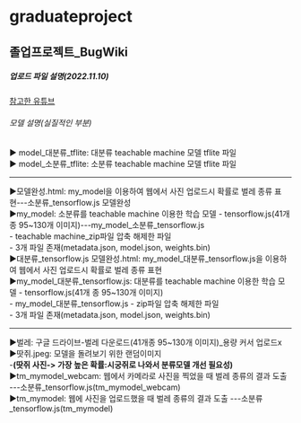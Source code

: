# graduateproject
<h2>졸업프로젝트_BugWiki</h2>

<h5>업로드 파일 설명(2022.11.10)</h5>
<a href="https://www.youtube.com/watch?v=L2UeBBbQFx4">참고한 유튜브<a><br>
<h6>모델 설명(실질적인 부분)</h6>
▶ model_대분류_tflite: 대분류 teachable machine 모델 tflite 파일 <br>
▶ model_소분류_tflite: 소분류 teachable machine 모델 tflite 파일 <br>

<hr>
▶모델완성.html: my_model을 이용하여 웹에서 사진 업로드시 확률로 벌레 종류 표현---소분류_tensorflow.js 모델완성<br>
▶my_model: 소분류를 teachable machine 이용한 학습 모델 - tensorflow.js(41개 종 95~130개 이미지)---my_model_소분류_tensorflow.js<br>
  - teachable machine_zip파일 압축 해제한 파일<br>
  - 3개 파일 존재(metadata.json, model.json, weights.bin)<br>
▶대분류_tensorflow.js 모델완성.html: my_model_대분류_tensorflow.js을 이용하여 웹에서 사진 업로드시 확률로 벌레 종류 표현<br>
▶my_model_대분류_tensorflow.js: 대분류를 teachable machine 이용한 학습 모델 - tensorflow.js(41개 종 95~130개 이미지)<br>
  - my_model_대분류_tensorflow.js - zip파일 압축 해제한 파일<br>
  - 3개 파일 존재(metadata.json, model.json, weights.bin)<br>

<hr>
▶벌레: 구글 드라이브-벌레 다운로드(41개종 95~130개 이미지)_용량 커서 업로드x<br>
▶땃쥐.jpeg: 모델을 돌려보기 위한 랜덤이미지 <br>
  -<b>(땃쥐 사진-> 가장 높은 확률:시궁쥐로 나와서 분류모델 개선 필요성) </b><br>
▶tm_mymodel_webcam: 웹에서 카메라로 사진을 찍었을 때 벌레 종류의 결과 도출 ---소분류_tensorflow.js(tm_mymodel_webcam)<br>
▶tm_mymodel: 웹에 사진을 업로드했을 때 벌레 종류의 결과 도출 ---소분류_tensorflow.js(tm_mymodel) <br>
